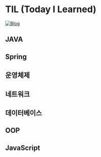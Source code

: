 # TIL (Today I Learned) 

[![Blog](https://img.shields.io/badge/Blog-binghe.github.io-green.svg)](https://binghedev.tistory.com/)





## JAVA









## Spring







## 운영체제







## 네트워크







## 데이터베이스







## OOP









## JavaScript

